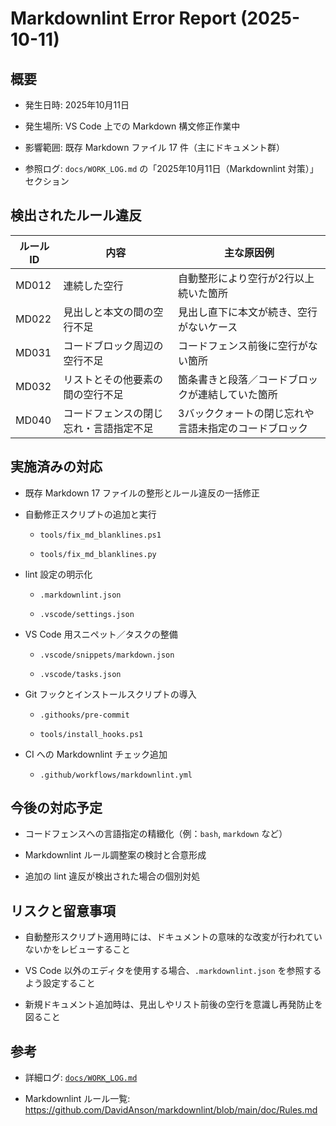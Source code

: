 # Markdownlint Error Report (2025-10-11)

## 概要

- 発生日時: 2025年10月11日

- 発生場所: VS Code 上での Markdown 構文修正作業中

- 影響範囲: 既存 Markdown ファイル 17 件（主にドキュメント群）

- 参照ログ: `docs/WORK_LOG.md` の「2025年10月11日（Markdownlint 対策）」セクション

## 検出されたルール違反

| ルールID | 内容 | 主な原因例 |
| --- | --- | --- |
| MD012 | 連続した空行 | 自動整形により空行が2行以上続いた箇所 |
| MD022 | 見出しと本文の間の空行不足 | 見出し直下に本文が続き、空行がないケース |
| MD031 | コードブロック周辺の空行不足 | コードフェンス前後に空行がない箇所 |
| MD032 | リストとその他要素の間の空行不足 | 箇条書きと段落／コードブロックが連結していた箇所 |
| MD040 | コードフェンスの閉じ忘れ・言語指定不足 | 3バッククォートの閉じ忘れや言語未指定のコードブロック |

## 実施済みの対応

- 既存 Markdown 17 ファイルの整形とルール違反の一括修正

- 自動修正スクリプトの追加と実行

  - `tools/fix_md_blanklines.ps1`

  - `tools/fix_md_blanklines.py`

- lint 設定の明示化

  - `.markdownlint.json`

  - `.vscode/settings.json`

- VS Code 用スニペット／タスクの整備

  - `.vscode/snippets/markdown.json`

  - `.vscode/tasks.json`

- Git フックとインストールスクリプトの導入

  - `.githooks/pre-commit`

  - `tools/install_hooks.ps1`

- CI への Markdownlint チェック追加

  - `.github/workflows/markdownlint.yml`

## 今後の対応予定

- コードフェンスへの言語指定の精緻化（例：`bash`, `markdown` など）

- Markdownlint ルール調整案の検討と合意形成

- 追加の lint 違反が検出された場合の個別対処

## リスクと留意事項

- 自動整形スクリプト適用時には、ドキュメントの意味的な改変が行われていないかをレビューすること

- VS Code 以外のエディタを使用する場合、`.markdownlint.json` を参照するよう設定すること

- 新規ドキュメント追加時は、見出しやリスト前後の空行を意識し再発防止を図ること

## 参考

- 詳細ログ: [`docs/WORK_LOG.md`](./WORK_LOG.md)

- Markdownlint ルール一覧: <https://github.com/DavidAnson/markdownlint/blob/main/doc/Rules.md>

